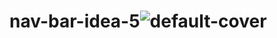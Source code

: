 # nav-bar-idea-5![default-cover](https://user-images.githubusercontent.com/119259122/213456426-3f99a3f9-b634-464f-b39d-12a838508f26.jpg)
